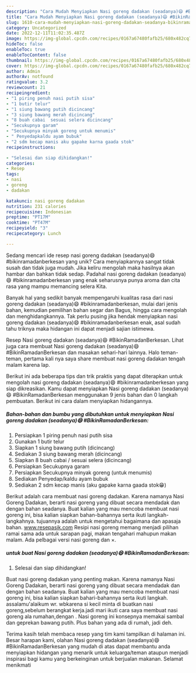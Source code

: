 ```yaml
---
description: "Cara Mudah Menyiapkan Nasi goreng dadakan (seadanya)😄 #BikinRamadanBerkesan yang Bisa Manjain Lidah"
title: "Cara Mudah Menyiapkan Nasi goreng dadakan (seadanya)😄 #BikinRamadanBerkesan yang Bisa Manjain Lidah"
slug: 1610-cara-mudah-menyiapkan-nasi-goreng-dadakan-seadanya-bikinramadanberkesan-yang-bisa-manjain-lidah
category: Uncategorized
date: 2022-12-11T11:02:35.487Z
image: https://img-global.cpcdn.com/recipes/0167a67480fafb25/680x482cq70/nasi-goreng-dadakan-seadanya-bikinramadanberkesan-foto-resep-utama.jpg
hideToc: false
enableToc: true
enableTocContent: false
thumbnail: https://img-global.cpcdn.com/recipes/0167a67480fafb25/680x482cq70/nasi-goreng-dadakan-seadanya-bikinramadanberkesan-foto-resep-utama.jpg
cover: https://img-global.cpcdn.com/recipes/0167a67480fafb25/680x482cq70/nasi-goreng-dadakan-seadanya-bikinramadanberkesan-foto-resep-utama.jpg
author: Admin
authorAv: notfound
ratingvalue: 3.2
reviewcount: 21
recipeingredient:
- "1 piring penuh nasi putih sisa"
- "1 butir telur"
- "1 siung bawang putih dicincang"
- "3 siung bawang merah dicincang"
- "8 buah cabai  sesuai selera dicincang"
- "Secukupnya garam"
- "Secukupnya minyak goreng untuk menumis"
- " Penyedapkaldu ayam bubuk"
- "2 sdm kecap manis aku gapake karna gaada stok"
recipeinstructions:

- "Selesai dan siap dihidangkan!"
categories:
- Resep
tags:
- nasi
- goreng
- dadakan

katakunci: nasi goreng dadakan 
nutrition: 231 calories
recipecuisine: Indonesian
preptime: "PT17M"
cooktime: "PT47M"
recipeyield: "3"
recipecategory: Lunch

---
```





Sedang mencari ide resep nasi goreng dadakan (seadanya)😄 #bikinramadanberkesan yang unik? Cara menyiapkannya sangat tidak susah dan tidak juga mudah. Jika keliru mengolah maka hasilnya akan hambar dan bahkan tidak sedap. Padahal nasi goreng dadakan (seadanya)😄 #bikinramadanberkesan yang enak seharusnya punya aroma dan cita rasa yang mampu memancing selera Kita.





Banyak hal yang sedikit banyak mempengaruhi kualitas rasa dari nasi goreng dadakan (seadanya)😄 #bikinramadanberkesan, mulai dari jenis bahan, kemudian pemilihan bahan segar dan Bagus, hingga cara mengolah dan menghidangkannya. Tak perlu pusing jika hendak menyiapkan nasi goreng dadakan (seadanya)😄 #bikinramadanberkesan enak,      asal sudah tahu triknya maka hidangan ini dapat menjadi sajian istimewa.














Resep Nasi goreng dadakan (seadanya)😄 #BikinRamadanBerkesan. Lihat juga cara membuat Nasi goreng dadakan (seadanya)😄 #BikinRamadanBerkesan dan masakan sehari-hari lainnya. Halo teman-teman, pertama kali nya saya share membuat nasi goreng dadakan tengah malam karena lap.






Berikut ini ada beberapa tips dan trik praktis yang dapat diterapkan untuk mengolah nasi goreng dadakan (seadanya)😄 #bikinramadanberkesan yang siap dikreasikan. Kamu dapat menyiapkan Nasi goreng dadakan (seadanya)😄 #BikinRamadanBerkesan menggunakan 9 jenis bahan dan 0 langkah pembuatan. Berikut ini cara dalam menyiapkan hidangannya.

<!--inarticleads1-->

##### Bahan-bahan dan bumbu yang dibutuhkan untuk menyiapkan Nasi goreng dadakan (seadanya)😄 #BikinRamadanBerkesan:

1. Persiapkan 1 piring penuh nasi putih sisa
1. Gunakan 1 butir telur
1. Siapkan 1 siung bawang putih (dicincang)
1. Sediakan 3 siung bawang merah (dicincang)
1. Siapkan 8 buah cabai / sesuai selera (dicincang)
1. Persiapkan Secukupnya garam
1. Persiapkan Secukupnya minyak goreng (untuk menumis)
1. Sediakan  Penyedap/kaldu ayam bubuk
1. Sediakan 2 sdm kecap manis (aku gapake karna gaada stok😁)


Berikut adalah cara membuat nasi goreng dadakan. Karena namanya Nasi Goreng Dadakan, berarti nasi goreng yang dibuat secara mendadak dan dengan bahan seadanya. Buat kalian yang mau mencoba membuat nasi goreng ini, bisa kalian siapkan bahan-bahannya serta ikuti langkah-langkahnya. tujuannya adalah untuk mengetahui bagaimana dan apasaja bahan. www.resepasik.com Resipi nasi goreng memang menjadi pilihan ramai sama ada untuk sarapan pagi, makan tengahari mahupun makan malam. Ada pelbagai versi nasi goreng dan ×. 

<!--inarticleads2-->

#####  untuk buat Nasi goreng dadakan (seadanya)😄 #BikinRamadanBerkesan:


1. Selesai dan siap dihidangkan!

Buat nasi goreng dadakan yang penting makan. Karena namanya Nasi Goreng Dadakan, berarti nasi goreng yang dibuat secara mendadak dan dengan bahan seadanya. Buat kalian yang mau mencoba membuat nasi goreng ini, bisa kalian siapkan bahari-bahannya serta ikuti langkah. assalamu&#39;alaikum wr. wbkarena si kecil minta di buatkan nasi goreng,sebelum berangkat kerja.jadi mari ikuti cara saya membuat nasi goreng ala rumahan,dengan . Nasi goreng ini konsepnya memakai sambal dan geprekan bawang putih. Plus bahan yang ada di rumah, jadi deh. 

Terima kasih telah membaca resep yang tim kami tampilkan di halaman ini. Besar harapan kami, olahan Nasi goreng dadakan (seadanya)😄 #BikinRamadanBerkesan yang mudah di atas dapat membantu anda menyiapkan hidangan yang menarik untuk keluarga/teman ataupun menjadi inspirasi bagi kamu yang berkeinginan untuk berjualan makanan. Selamat menikmati
